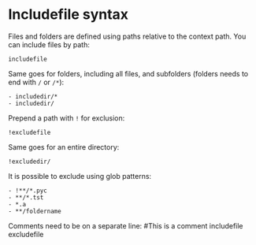 # Includefile syntax
Files and folders are defined using paths relative to the context path.
You can include files by path:

    includefile
Same goes for folders, including all files, and subfolders (folders needs to end with `/` or `/*`):

    - includedir/*
    - includedir/
Prepend a path with `!` for exclusion:

    !excludefile
Same goes for an entire directory:

    !excludedir/
It is possible to exclude using glob patterns:

    - !**/*.pyc
    - **/*.tst
    - *.a
    - **/foldername
Comments need to be on a separate line:
    #This is a comment
    includefile
    excludefile
